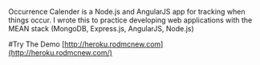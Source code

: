 Occurrence Calender is a Node.js and AngularJS app for tracking when things occur. I wrote this to practice developing web applications with the MEAN stack (MongoDB, Express.js, AngularJS, Node.js)

#Try The Demo
[http://heroku.rodmcnew.com](http://heroku.rodmcnew.com/)
